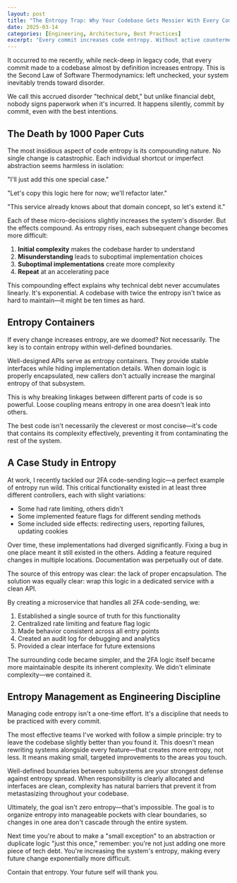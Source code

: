 ```yaml
---
layout: post
title: "The Entropy Trap: Why Your Codebase Gets Messier With Every Commit"
date: 2025-03-14
categories: [Engineering, Architecture, Best Practices]
excerpt: "Every commit increases code entropy. Without active countermeasures, your system inevitably trends toward disorder."
---
```


It occurred to me recently, while neck-deep in legacy code, that every commit made to a codebase almost by definition increases entropy. This is the Second Law of Software Thermodynamics: left unchecked, your system inevitably trends toward disorder.

We call this accrued disorder "technical debt," but unlike financial debt, nobody signs paperwork when it's incurred. It happens silently, commit by commit, even with the best intentions.

## The Death by 1000 Paper Cuts

The most insidious aspect of code entropy is its compounding nature. No single change is catastrophic. Each individual shortcut or imperfect abstraction seems harmless in isolation:

"I'll just add this one special case."

"Let's copy this logic here for now; we'll refactor later."

"This service already knows about that domain concept, so let's extend it."

Each of these micro-decisions slightly increases the system's disorder. But the effects compound. As entropy rises, each subsequent change becomes more difficult:

1. **Initial complexity** makes the codebase harder to understand
2. **Misunderstanding** leads to suboptimal implementation choices
3. **Suboptimal implementations** create more complexity
4. **Repeat** at an accelerating pace

This compounding effect explains why technical debt never accumulates linearly. It's exponential. A codebase with twice the entropy isn't twice as hard to maintain—it might be ten times as hard.

## Entropy Containers

If every change increases entropy, are we doomed? Not necessarily. The key is to contain entropy within well-defined boundaries.

Well-designed APIs serve as entropy containers. They provide stable interfaces while hiding implementation details. When domain logic is properly encapsulated, new callers don't actually increase the marginal entropy of that subsystem.

This is why breaking linkages between different parts of code is so powerful. Loose coupling means entropy in one area doesn't leak into others.

The best code isn't necessarily the cleverest or most concise—it's code that contains its complexity effectively, preventing it from contaminating the rest of the system.

## A Case Study in Entropy

At work, I recently tackled our 2FA code-sending logic—a perfect example of entropy run wild. This critical functionality existed in at least three different controllers, each with slight variations:

- Some had rate limiting, others didn't
- Some implemented feature flags for different sending methods
- Some included side effects: redirecting users, reporting failures, updating cookies

Over time, these implementations had diverged significantly. Fixing a bug in one place meant it still existed in the others. Adding a feature required changes in multiple locations. Documentation was perpetually out of date.

The source of this entropy was clear: the lack of proper encapsulation. The solution was equally clear: wrap this logic in a dedicated service with a clean API.

By creating a microservice that handles all 2FA code-sending, we:

1. Established a single source of truth for this functionality
2. Centralized rate limiting and feature flag logic
3. Made behavior consistent across all entry points
4. Created an audit log for debugging and analytics
5. Provided a clear interface for future extensions

The surrounding code became simpler, and the 2FA logic itself became more maintainable despite its inherent complexity. We didn't eliminate complexity—we contained it.

## Entropy Management as Engineering Discipline

Managing code entropy isn't a one-time effort. It's a discipline that needs to be practiced with every commit.

The most effective teams I've worked with follow a simple principle: try to leave the codebase slightly better than you found it. This doesn't mean rewriting systems alongside every feature—that creates more entropy, not less. It means making small, targeted improvements to the areas you touch.

Well-defined boundaries between subsystems are your strongest defense against entropy spread. When responsibility is clearly allocated and interfaces are clean, complexity has natural barriers that prevent it from metastasizing throughout your codebase.

Ultimately, the goal isn't zero entropy—that's impossible. The goal is to organize entropy into manageable pockets with clear boundaries, so changes in one area don't cascade through the entire system.

Next time you're about to make a "small exception" to an abstraction or duplicate logic "just this once," remember: you're not just adding one more piece of tech debt. You're increasing the system's entropy, making every future change exponentially more difficult.

Contain that entropy. Your future self will thank you.
